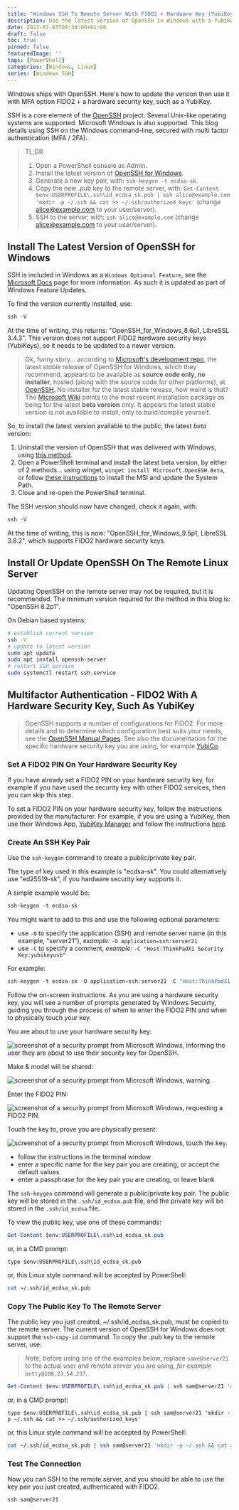 ```yaml
---
title: "Windows SSH To Remote Server With FIDO2 + Hardware Key (YubiKey) Multi Factor Authentication MFA / 2FA"
description: Use the latest version of OpenSSH in Windows with a YubiKey for more secure authentication. 
date: 2022-07-03T08:34:00+01:00
draft: false
toc: true
pinned: false
featuredImage: ''
tags: [PowerShell]
categories: [Windows, Linux]
series: [Windows SSH]
---
```


Windows ships with OpenSSH.  Here's how to update the version then use it with MFA option FIDO2 + a hardware security key, such as a YubiKey.

<!--more-->

SSH is a core element of the [OpenSSH](https://www.openssh.com/) project.  Several Unix-like operating systems are supported. Microsoft Windows is also supported.  This blog details using SSH on the Windows command-line, secured with multi factor authentication (MFA / 2FA). 

> TL;DR
> 1. Open a PowerShell console as Admin.
> 1. Install the latest version of [OpenSSH for Windows](https://github.com/PowerShell/Win32-OpenSSH/wiki/Install-Win32-OpenSSH-Using-MSI).
> 1. Generate a new key pair, with: `ssh-keygen -t ecdsa-sk`.
> 1. Copy the new .pub key to the remote server, with: `Get-Content $env:USERPROFILE\.ssh\id_ecdsa_sk.pub | ssh alice@example.com 'mkdir -p ~/.ssh && cat >> ~/.ssh/authorized_keys'` (change alice@example.com to your user/server).
> 1. SSH to the server, with: `ssh alice@example.com` (change alice@example.com to your user/server).

## Install The Latest Version of OpenSSH for Windows

SSH is included in Windows as a `Windows Optional Feature`, see the [Microsoft Docs](https://docs.microsoft.com/en-us/windows-server/administration/openssh/openssh_install_firstuse) page for more information.  As such it is updated as part of Windows Feature Updates. 

To find the version currently installed, use:

```PowerShell
ssh -V
```

At the time of writing, this returns: "OpenSSH_for_Windows_8.6p1, LibreSSL 3.4.3".  This version does not support FIDO2 hardware security keys (YubiKeys), so it needs to be updated to a newer version.

> Ok, funny story... according to [Microsoft's development repo](https://github.com/PowerShell/openssh-portable#readme), the latest *stable* release of OpenSSH for Windows, which they recommend, appears to be available as __source code only, no installer__, hosted (along with the source code for other platforms), at [OpenSSH](https://www.openssh.com/portable.html). No installer for the latest stable release, how weird is that? The [Microsoft Wiki](https://github.com/PowerShell/openssh-portable/wiki) points to the most recent installation package as being for the latest __beta version__ only. It appears the latest stable version is not available to install, only to build/compile yourself.

So, to install the latest version available to the public, the latest *beta* version:

1. Uninstall the version of OpenSSH that was delivered with Windows, using [this method](https://docs.microsoft.com/en-us/windows-server/administration/openssh/openssh_install_firstuse#uninstall-openssh-using-windows-settings).
1. Open a PowerShell terminal and install the latest beta version, by either of 2 methods... using winget, ```winget install Microsoft.OpenSSH.Beta```, or follow [these instructions](https://github.com/PowerShell/Win32-OpenSSH/wiki/Install-Win32-OpenSSH-Using-MSI) to install the MSI and update the System Path.
1. Close and re-open the PowerShell terminal.

The SSH version should now have changed, check it again, with:

```PowerShell
ssh -V
```

At the time of writing, this is now: "OpenSSH_for_Windows_9.5p1, LibreSSL 3.8.2", which supports FIDO2 hardware security keys.

## Install Or Update OpenSSH On The Remote Linux Server

Updating OpenSSH on the remote server may not be required, but it is recommended. The minimum version required for the method in this blog is: "OpenSSH 8.2p1".

On Debian based systems:

```Bash
# establish current version
ssh -V
# update to latest version
sudo apt update
sudo apt install openssh-server
# restart SSH service
sudo systemctl restart ssh.service
```

## Multifactor Authentication - FIDO2 With A Hardware Security Key, Such As YubiKey

> OpenSSH supports a number of configurations for FIDO2.  For more details and to determine which configuration best suits your needs, see the [OpenSSH Manual Pages](https://www.openssh.com/manual.html). See also the documentation for the specific hardware security key you are using, for example [YubiCo](https://developers.yubico.com/SSH/Securing_SSH_with_FIDO2.html).

### Set A FIDO2 PIN On Your Hardware Security Key

If you have already set a FIDO2 PIN on your hardware security key, for example if you have used the security key with other FIDO2 services, then you can skip this step.

To set a FIDO2 PIN on your hardware security key, follow the instructions provided by the manufacturer.  For example, if you are using a YubiKey, then use their Windows App, [YubiKey Manager](https://www.yubico.com/support/download/yubikey-manager/) and follow the instructions [here](https://support.yubico.com/hc/en-us/articles/4402836718866-Understanding-YubiKey-PINs#:~:text=PIN%20Management,FIDO2%20and%20clicking%20Set%20PIN.).

### Create An SSH Key Pair

Use the `ssh-keygen` command to create a public/private key pair. 

The type of key used in this example is "ecdsa-sk".  You could alternatively use "ed25519-sk", if you hardware security key supports it.

A simple example would be:

```PowerShell
ssh-keygen -t ecdsa-sk
```

You might want to add to this and use the following optional parameters:

- use `-O` to specify the application (SSH) and remote server name (in this example, "server21"), *example:* `-O application=ssh:server21`
- use `-C` to specify a comment, *example:* `-C "Host:ThinkPadX1 Security Key:yubikeyusb"`

For example:

```PowerShell
ssh-keygen -t ecdsa-sk -O application=ssh:server21 -C "Host:ThinkPadX1 Security Key:yubikeyusb"
```

Follow the on-screen instructions. As you are using a hardware security key, you will see a number of prompts generated by Windows Secuirty, guiding you through the process of when to enter the FIDO2 PIN and when to physically touch your key.

You are about to use your hardware security key:

![screenshot of a security prompt from Microsoft Windows, informing the user they are about to use their security key for OpenSSH.](/images/ssh-secuirtykey1.png "First security prompt")

Make & model will be shared:

![screenshot of a security prompt from Microsoft Windows, warning.](/images/ssh-secuirtykey2.png "Warning that the make and model of the key will be shared with SSH")

Enter the FIDO2 PIN:

![screenshot of a security prompt from Microsoft Windows, requesting a FIDO2 PIN.](/images/ssh-secuirtykey3.png "Enter the FIDO2 PIN")

Touch the key to, prove you are physically present:

![screenshot of a security prompt from Microsoft Windows, touch the key.](/images/ssh-secuirtykey4.png "Touch the key to prove you are physically present")

- follow the instructions in the terminal window
- enter a specific name for the key pair you are creating, or accept the default values
- enter a passphrase for the key pair you are creating, or leave blank

The `ssh-keygen` command will generate a public/private key pair.  The public key will be stored in the `.ssh/id_ecdsa.pub` file, and the private key will be stored in the `.ssh/id_ecdsa` file.

To view the public key, use one of these commands:

```PowerShell
Get-Content $env:USERPROFILE\.ssh\id_ecdsa_sk.pub
```

or, in a CMD prompt:

```Batchfile
type $env:USERPROFILE\.ssh\id_ecdsa_sk.pub
```

or, this Linux style command will be accepted by PowerShell:

```Bash
cat ~/.ssh/id_ecdsa_sk.pub
```

### Copy The Public Key To The Remote Server

The public key you just created, ~/.ssh/id_ecdsa_sk.pub, must be copied to the remote server. The current version of OpenSSH for Windows does not support the `ssh-copy-id` command. To copy the .pub key to the remote server, use:

> Note, before using one of the examples below, replace `same@server21` to the actual user and remote server you are using, *for example* `betty@108.23.54.237`.
    
```PowerShell
Get-Content $env:USERPROFILE\.ssh\id_ecdsa_sk.pub | ssh sam@server21 'mkdir -p ~/.ssh && cat >> ~/.ssh/authorized_keys'
```

or, in a CMD prompt:

```Batchfile
type $env:USERPROFILE\.ssh\id_ecdsa_sk.pub | ssh sam@server21 'mkdir -p ~/.ssh && cat >> ~/.ssh/authorized_keys'
```

or, this Linux style command will be accepted by PowerShell:

```Bash
cat ~/.ssh/id_ecdsa_sk.pub | ssh sam@server21 'mkdir -p ~/.ssh && cat >> ~/.ssh/authorized_keys'
```

### Test The Connection

Now you can SSH to the remote server, and you should be able to use the key pair you just created, authenticated with FIDO2.

```PowerShell
ssh sam@server21
```
